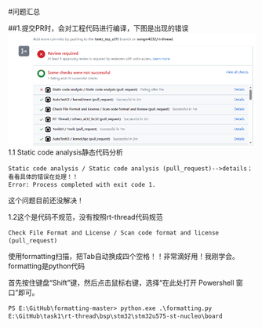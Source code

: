 #问题汇总

##1.提交PR时，会对工程代码进行编译，下图是出现的错误
![](figures/WTHZ_figures/tu1.png)
1.1 Static code analysis静态代码分析

    Static code analysis / Static code analysis (pull_request)-->details；看看具体的错误在处理！！ 
	Error: Process completed with exit code 1.
这个问题目前还没解决！

1.2这个是代码不规范，没有按照rt-thread代码规范

    Check File Format and License / Scan code format and license (pull_request) 
使用formatting扫描，把Tab自动换成四个空格！！非常滴好用！我刚学会。  
formatting是python代码


首先按住键盘“Shift”键，然后点击鼠标右键，选择“在此处打开 Powershell 窗口”即可。
  
	PS E:\GitHub\formatting-master> python.exe .\formatting.py E:\GitHub\task1\rt-thread\bsp\stm32\stm32u575-st-nucleo\board